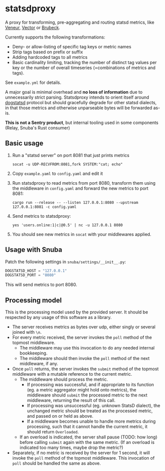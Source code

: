 # statsdproxy

A proxy for transforming, pre-aggregating and routing statsd metrics, like
[Veneur](https://github.com/stripe/veneur), [Vector](https://vector.dev/) or
[Brubeck](https://github.com/github/brubeck).

Currently supports the following transformations:

* Deny- or allow-listing of specific tag keys or metric names
* Strip tags based on prefix or suffix
* Adding hardcoded tags to all metrics
* Basic cardinality limiting, tracking the number of distinct tag values per
  key or the number of overall timeseries (=combinations of metrics and tags).

See `example.yml` for details.

A major goal is minimal overhead and **no loss of information** due to
unnecessarily strict parsing. Statsdproxy intends to orient itself around
[dogstatsd](https://docs.datadoghq.com/developers/dogstatsd/datagram_shell/?tab=metrics)
protocol but should gracefully degrade for other statsd dialects, in that those
metrics and otherwise unparseable bytes will be forwarded as-is.

**This is not a Sentry product**, but internal tooling used in some components
(Relay, Snuba's Rust consumer)


## Basic usage

1. Run a "statsd server" on port 8081 that just prints metrics

   ```
   socat -u UDP-RECVFROM:8081,fork SYSTEM:"cat; echo"
   ```

2. Copy `example.yaml` to `config.yaml` and edit it
3. Run statsdproxy to read metrics from port 8080, transform them using the
   middleware in `config.yaml` and forward the new metrics to port 8081:

   ```
   cargo run --release -- --listen 127.0.0.1:8080 --upstream 127.0.0.1:8081 -c config.yaml
   ```

5. Send metrics to statsdproxy:

   ```
   yes 'users.online:1|c|@0.5' | nc -u 127.0.0.1 8080
   ```

4. You should see new metrics in `socat` with your middlewares applied.

## Usage with Snuba

Patch the following settings in `snuba/settings/__init__.py`:

```python
DOGSTATSD_HOST = "127.0.0.1"
DOGSTATSD_PORT = "8080"
```

This will send metrics to port 8080.

## Processing model

This is the processing model used by the provided server. It should be respected
by any usage of this software as a library.

* The server receives metrics as bytes over udp, either singly or several joined
  with `\n`.
* For every metric received, the server invokes the `poll` method of the topmost
  middleware.
    * The middleware may use this invocation to do any needed internal
      bookkeeping.
    * The middleware should then invoke the `poll` method of the next
      middleware, if any.
* Once `poll` returns, the server invokes the `submit` method of the topmost
  middleware with a mutable reference to the current metric.
    * The middleware should process the metric.
        * If processing was successful, and if appropriate to its function
          (eg. a metric aggregator might hold onto metrics), the middleware
          should `submit` the processed metric to the next middleware, returning
          the result of this call.
        * If processing was unsuccessful (eg. unknown StatsD dialect), the
          unchanged metric should be treated as the processed metric, and passed
          on or held as above.
        * If a middleware becomes unable to handle more metrics during
          processing, such that it cannot handle the current metric, it should
          return `Overloaded`.
    * If an overload is indicated, the server shall pause (TODO: how long)
      before calling `submit` again with the same metric. (If an overload is
      indicated too many times, maybe drop the metric?)
* Separately, if no metric is received by the server for 1 second, it will
  invoke the `poll` method of the topmost middleware. This invocation of `poll`
  should be handled the same as above.
